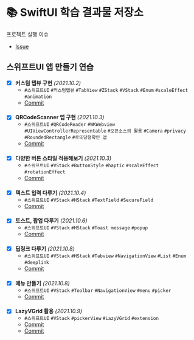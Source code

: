 # 📚 SwiftUI 학습 결과물 저장소
프로젝트 실행 이슈
- [Issue](https://github.com/devhaute/swiftui-lab/issues/1)
####
## 스위프트UI 앱 만들기 연습
- [X] **커스텀 탭뷰 구현** *(2021.10.2)*
  - `#스위프트UI` `#커스텀탭뷰` `#TabView` `#ZStack` `#VStack` `#Enum` `#scaleEffect` `#animation`
  - [Commit](https://github.com/devhaute/swiftui-lab/commit/ec4f1312706df069cc7ca50402d0a1732eccd17c)
####
- [X] **QRCodeScanner 앱 구현** *(2021.10.3)*
  - `#스위프트UI` `#QRCodeReader` `#WKWebview` `#UIViewControllerRepresentable` `#오픈소스의 활용` `#Camera` `#privacy` `#RoundedRectangle` `#로또당첨확인 앱`
  - [Commit](https://github.com/devhaute/swiftui-lab/commit/6a8dc03f3a81677ec06ab5d766dd687f10708981)
####
- [X] **다양한 버튼 스타일 적용해보기** *(2021.10.3)*
  - `#스위프트UI` `#VStack` `#ButtonStyle` `#haptic` `#scaleEffect` `#rotationEffect`
  - [Commit](https://github.com/devhaute/swiftui-lab/commit/2b3dd1a7166ebe35fe89c0ceebe9968a8e5e29cf)
####
- [X] **텍스트 입력 다루기** *(2021.10.4)*
  - `#스위프트UI` `#VStack` `#HStack` `#TextField` `#SecureField`
  - [Commit](https://github.com/devhaute/swiftui-lab/commit/a7072f25db2901ff44097f612ea9439cad331b95)
####
- [X] **토스트, 팝업 다루기** *(2021.10.6)*
  - `#스위프트UI` `#VStack` `#HStack` `#Toast message` `#popup`
  - [Commit](https://github.com/devhaute/swiftui-lab/commit/5a7a25dbb71efd88cf6814bd4420c299e84762ff)
####
- [X] **딥링크 다루기** *(2021.10.8)*
  - `#스위프트UI` `#VStack` `#HStack` `#Tabview` `#NavigationView` `#List` `#Enum` `#deeplink`
  - [Commit](https://github.com/devhaute/swiftui-lab/commit/02c6a5d8ee61e3e0d9c88033c3e2a86f594b649c)
####
- [X] **메뉴 만들기** *(2021.10.8)*
  - `#스위프트UI` `#VStack` `#Toolbar` `#NavigationView` `#menu` `#picker`
  - [Commit](https://github.com/devhaute/swiftui-lab/commit/1603d1d48b29b126f35c2be1459dbd9704b93d32)
####
- [X] **LazyVGrid 활용** *(2021.10.9)*
  - `#스위프트UI` `#VStack` `#pickerView` `#LazyVGrid` `#extension`
  - [Commit](https://github.com/devhaute/swiftui-lab/commit/ad47db8edd0890faa1bd9aacef139f1470ebd491)
  - [Commit](https://github.com/devhaute/swiftui-lab/commit/d04838b77340c075869bd6c27a72257b495e81a6)
